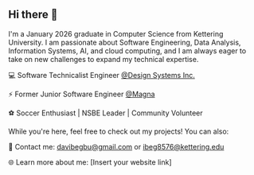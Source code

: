 ## Hi there 👋

I'm a January 2026 graduate in Computer Science from Kettering University.
I am passionate about Software Engineering, Data Analysis, Information Systems, AI, and cloud computing, and I am always eager to take on new challenges to expand my technical expertise.


💻 Software Technicalist Engineer [@Design Systems Inc.](https://www.ds-mfgengineering.com/)

⚡ Former Junior Software Engineer [@Magna](https://www.magna.com/)

⚽ Soccer Enthusiast | NSBE Leader | Community Volunteer


While you're here, feel free to check out my projects! You can also:

📩 Contact me: davibegbu@gmail.com or ibeg8576@kettering.edu
              
🌐 Learn more about me: [Insert your website link]
